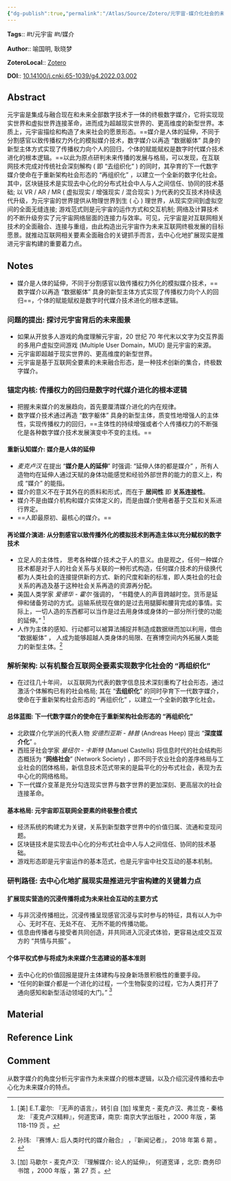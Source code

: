 ```yaml
---
{"dg-publish":true,"permalink":"/Atlas/Source/Zotero/元宇宙-媒介化社会的未来生态图景/"}
---
```



**Tags**:: #t/元宇宙 #t/媒介

**Author**:: 喻国明, 耿晓梦 

**ZoteroLocal**:: [Zotero](zotero://select/library/items/HJ5L5CVV)

**DOI**:: [10.14100/j.cnki.65-1039/g4.2022.03.002](https://kns.cnki.net/kcms/detail/detail.aspx?dbcode=CJFD&dbname=CJFDLAST2022&filename=XJSF202203010&uniplatform=NZKPT&v=5JKvCvf8FND5KrFlXMHeVshHEi74GxkYLUsYNYdNADNh0kS4KSvITbnqiIbCWpam)

## Abstract

元宇宙是集成与融合现在和未来全部数字技术于一体的终极数字媒介，它将实现现实世界和虚拟世界连接革命，进而成为超越现实世界的、更高维度的新型世界。本质上，元宇宙描绘和构造了未来社会的愿景形态。==媒介是人体的延伸，不同于分割感官以致传播权力外化的模拟媒介技术，数字媒介以再造 “数据躯体” 具身的新型主体方式实现了传播权力向个人的回归，个体的赋能赋权是数字时代媒介技术进化的根本逻辑。==以此为原点研判未来传播的发展与格局，可以发现，在互联网技术完成对传统社会深刻解构 ( 即 “去组织化” ) 的同时，其孕育的下一代数字媒介使命在于重新架构社会形态的 “再组织化” ，以建立一个全新的数字化社会。其中，区块链技术是实现去中心化的分布式社会中人与人之间信任、协同的技术基础; 以 VR / AR / MR ( 虚拟现实 / 增强现实 / 混合现实 ) 为代表的交互技术持续迭代升级，为元宇宙的世界提供从物理世界到生 ( 心 ) 理世界，从现实空间到虚拟空间的全面无缝连接; 游戏范式则是元宇宙的运作方式和交互机制; 网络及计算技术的不断升级夯实了元宇宙网络层面的连接力与效率。可见，元宇宙是对互联网相关技术的全面融合、连接与重组，由此构造出元宇宙作为未来互联网终极发展的目标愿景。就推动互联网相关要素全面融合的关键抓手而言，去中心化地扩展现实是推进元宇宙构建的重要着力点。

## Notes

- 媒介是人体的延伸，不同于分割感官以致传播权力外化的模拟媒介技术，==数字媒介以再造 “数据躯体” 具身的新型主体方式实现了传播权力向个人的回归==，个体的赋能赋权是数字时代媒介技术进化的根本逻辑。

### 问题的提出: 探讨元宇宙背后的未来图景

- 如果从开放多人游戏的角度理解元宇宙，20 世纪 70 年代末以文字为交互界面的多用户虚拟空间游戏 (Multiple User Domain，MUD) 是元宇宙的来源。
- 元宇宙即超越于现实世界的、更高维度的新型世界。
- 元宇宙是基于互联网全要素的未来融合形态，是一种技术创新的集合，终极数字媒介。

### 锚定内核: 传播权力的回归是数字时代媒介进化的根本逻辑

- 把握未来媒介的发展趋向，首先要厘清媒介进化的内在规律。
- 数字媒介技术通过再造 “数字躯体” 具身的新型主体，质变性地增强人的主体性，实现传播权力的回归，==主体性的持续增强或者个人传播权力的不断强化是各种数字媒介技术发展演变中不变的主线。==

#### 重新认知媒介: 媒介是人体的延伸

- *麦克卢汉* 在提出 “**媒介是人的延伸**” 时强调: “延伸人体的都是媒介” ，所有人造物均在延伸人通过天赋的身体功能感觉和经验外部世界的能力的意义上，构成 “媒介” 的能指。
- 媒介的意义不在于其外在的质料和形式，而在于 **居间性** 即 **关系连接性**。
- 媒介不是由媒介机构和媒介实体定义的，而是由媒介使用者基于交互和关系进行界定。
- ==人即最原初、最核心的媒介。==

#### 再论媒介演进: 从分割感官以致传播外化的模拟技术到再造主体以充分赋权的数字技术

- 立足人的主体性， 思考各种媒介技术之于人的意义。由是观之，任何一种媒介技术都是对于人的社会关系与关联的一种形式构造，任何媒介技术的升级换代都为人类社会的连接提供新的方式、新的尺度和新的标准，即人类社会的社会关系的再造及基于这种社会关系再造的资源再分配。
- 美国人类学家 *爱德华 - 霍尔* 强调的， “书籍使人的声音跨越时空。货币是延伸和储备劳动的方式。运输系统现在做的是过去用腿脚和腰背完成的事情。实际上，一切人造的东西都可以当作是过去用身体或身体的一部分所行使的功能的延伸。” [^1] 
- 人作为主体的感知、行动都可以被算法捕捉并制造成数据继而加以利用，借由 “数据躯体” ， 人成为能够超越人类身体的局限、在赛博空间内外拓展人类能力的新型主体。[^2] 

### 解析架构: 以有机整合互联网全要素实现数字化社会的 “再组织化”

- 在过往几十年间， 以互联网为代表的数字信息技术深刻重构了社会形态，通过激活个体解构已有的社会格局; 其在 “**去组织化**” 的同时孕育下一代数字媒介，使命在于重新架构社会形态的 “再组织化” ，以建立一个全新的数字化社会。

#### 总体蓝图: 下一代数字媒介的使命在于重新架构社会形态的 “再组织化”

- 北欧媒介化学派的代表人物 *安德烈亚斯 - 赫普* (Andreas Heep) 提出 “**深度媒介化**” 。
- 西班牙社会学家 *曼纽尔 - 卡斯特* (Manuel Castells) 将信息时代的社会结构形态概括为 “**网络社会**” (Network Society) ，即不同于农业社会的差序格局与工业社会的团体格局，新信息技术范式带来的是扁平化的分布式社会，表现为去中心化的网络格局。
- 下一代媒介变革是充分勾连现实世界与数字世界的更加深刻、更高层次的社会连接革命。

#### 基本格局: 元宇宙即互联网全要素的终极整合模式

- 经济系统的构建尤为关键，关系到新型数字世界中的价值归属、流通和变现问题。
- 区块链技术是实现去中心化的分布式社会中人与人之间信任、协同的技术基础。
- 游戏形态即是元宇宙运作的基本范式，也是元宇宙中社交互动的基本机制。

### 研判路径: 去中心化地扩展现实是推进元宇宙构建的关键着力点

#### 扩展现实营造的沉浸传播将成为未来社会互动的主要方式

- 与非沉浸传播相比，沉浸传播呈现感官沉浸与实时参与的特征，具有以人为中心、无时不在、无处不在、 无所不能的传播功能。
- 信息由传播者与接受者共同创造，并共同进入沉浸式体验，更容易达成交互双方的 “共情与共振” 。

#### 个体平权式参与将成为未来媒介生态建设的基本准则

- 去中心化的价值回报是提升主体建构与投身新场景积极性的重要手段。
- “任何的新媒介都是一个进化的过程，一个生物裂变的过程，它为人类打开了通向感知和新型活动领域的大门。” [^3]

## Material

## Reference Link

## Comment

从数字媒介的角度分析元宇宙作为未来媒介的根本逻辑，以及介绍沉浸传播和去中心化为未来媒介的特点。

[^1]: [美] E.T.霍尔: 『无声的语言』，转引自 [加] 埃里克 - 麦克卢汉、弗兰克 - 秦格龙: 『麦克卢汉精粹』，何道宽译，南京: 南京大学出版社 ，2000 年版 ，第 118-119 页 。
[^2]: 孙玮: 『赛博人: 后人类时代的媒介融合』 ，『新闻记者』， 2018 年第 6 期 。
[^3]: [加] 马歇尔 - 麦克卢汉: 『理解媒介: 论人的延伸』， 何道宽译 ，北京: 商务印书馆 ，2000 年版 ，第 27 页 。
